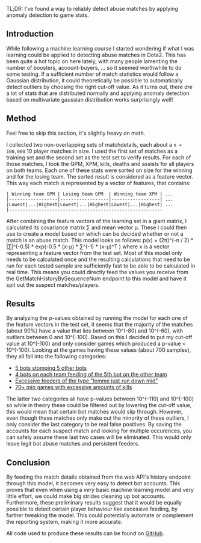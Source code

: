 TL;DR: I've found a way to reliably detect abuse matches by applying anomaly detection to game stats.

Introduction
-----
While following a machine learning course I started wondering if what I was learning could be applied
to detecting abuse matches in Dota2. This has been quite a hot topic on here lately, with many people 
lamenting the number of boosters, account-buyers, ... so it seemed worthwhile to do some testing.
If a sufficient number of match statistics would follow a Gaussian distribution, it could theoretically 
be possible to automatically detect outliers by choosing the right cut-off value. As it turns out, 
there *are* a lot of stats that are distributed normally and applying anomaly detection based on 
multivariate gaussian distribution works surprisingly well!

Method
-----
Feel free to skip this section, it's slightly heavy on math.

I collected two non-overlapping sets of matchdetails, each about a `n ≈ 100,000` 10 player matches in size. 
I used the first set of matches as a training set and the second set as the test set to verify results.
For each of those matches, I took the GPM, XPM, kills, deaths and assists for all players on both teams.
Each one of these stats were sorted on size for the winning and for the losing team. The sorted result is 
considered as a feature vector. This way each match is represented by a vector of features, that contains:
```
| Winning team GPM | Losing team GPM  | Winning team XPM | ...
|------------------|------------------|------------------| ...
|Lowest|...|Highest|Lowest|...|Highest|Lowest|...|Highest| ...
|---------------------------------------------------------

```
After combining the feature vectors of the learning set in a giant matrix, I calculated its covariance matrix 
∑ and mean vector μ. These I could then use to create a model based on which can be decided whether or not a match 
is an abuse match. This model looks as follows: p(x) = (2π)^(-n / 2) \* |∑|^(-0.5) \* exp(-0.5 \* (x-μ) \* ∑^(-1) * (x-μ)^T )
where x is a vector representing a feature vector from the test set. Most of this model only needs to be calculated
once and the resulting calculations that need to be run for each tested sample are sufficiently fast to be
able to be calculated in real time. This means you could directly feed the values you receive from the 
GetMatchHistoryBySequenceNum endpoint to this model and have it spit out the suspect matches/players.

Results
-----
By analyzing the p-values obtained by running the model for each one of the feature vectors in the test set, 
it seems that the majority of the matches (about 90%) have a value that lies between 10^(-80) and 10^(-60),
with outliers between 0 and 10^(-100). Based on this I decided to put my cut-off value at 10^(-100) and only
consider games which produced a p-value < 10^(-100). Looking at the games having these values (about 700 samples),
they all fall into the following categories:  

* [5 bots stomping 5 other bots](https://www.opendota.com/matches/3043951952)  
* [4 bots on each team feeding of the 5th bot on the other team](https://www.opendota.com/matches/3043885716)  
* [Excessive feeders of the type "lemme just run down mid"](https://www.opendota.com/matches/3043900942)  
* [70+ min games with excessive amounts of kills](https://www.opendota.com/matches/3043854548)  
 
The latter two categories all have p-values between 10^(-110) and 10^(-100) so while in theory these could be
filtered out by lowering the cut-off value, this would mean that certain bot matches would slip through. However,
even though these matches only make out the minority of these outliers, I only consider the last category
to be real false positives. By saving the accounts for each suspect match and looking for multiple occurences,
you can safely assume these last two cases will be eliminated. This would only leave legit bot abuse matches
and persistent feeders. 

Conclusion
-----
By feeding the match details obtained from the web API's history endpoint through this model, it becomes very
easy to detect bot accounts. This proves that even when using a *very* basic machine learning model and very 
little effort, we could make big strides cleaning up bot accounts. Furthermore, these preliminary results suggest
that it would be equally possible to detect certain player behaviour like excessive feeding, by further tweaking
the model. This could potentially automate or complement the reporting system, making it more accurate.

All code used to produce these results can be found on [GitHub](https://github.com/Crazy-Duck/abuse-data).